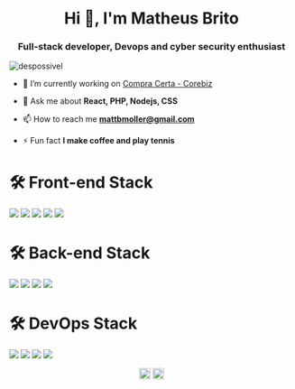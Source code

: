 <h1 align="center">Hi 👋, I'm Matheus Brito</h1>
<h3 align="center">Full-stack developer, Devops and cyber security enthusiast</h3>
<p align="left"> <img src="https://komarev.com/ghpvc/?username=despossivel" alt="despossivel" /> </p>

- 🔭 I’m currently working on [Compra Certa - Corebiz](https://www.compracerta.com.br/)

- 💬 Ask me about **React, PHP, Nodejs, CSS**

- 📫 How to reach me **mattbmoller@gmail.com**

- ⚡ Fun fact **I make coffee and play tennis**


# 🛠 Front-end Stack

<p>
  <img src="https://img.shields.io/badge/javascript%20-%23323330.svg?&style=for-the-badge&logo=javascript&logoColor=%2361DAFB"/>
  <img src="https://img.shields.io/badge/react_native%20-%2320232a.svg?&style=for-the-badge&logo=react&logoColor=%2361DAFB"/>
    <img src="https://img.shields.io/badge/cordova%20-%2320232a.svg?&style=for-the-badge&logo=cordova&logoColor=%2361DAFB"/>
  <img src="https://img.shields.io/badge/jquery%20-%2320232a.svg?&style=for-the-badge&logo=jquery&logoColor=%2361DAFB"/>
  <img src="https://img.shields.io/badge/sass%20-%2320232a.svg?&style=for-the-badge&logo=sass&logoColor=%2361DAFB"/>
</p>
 
 # 🛠 Back-end Stack
 <p>
  <img src="https://img.shields.io/badge/nodejs%20-%23323330.svg?&style=for-the-badge&logo=nodejs&logoColor=%2361DAFB"/>
  <img src="https://img.shields.io/badge/php%20-%23323330.svg?&style=for-the-badge&logo=php&logoColor=%2361DAFB"/>
  <img src="https://img.shields.io/badge/mongodb%20-%23323330.svg?&style=for-the-badge&logo=mongodb&logoColor=%2361DAFB"/>
  <img src="https://img.shields.io/badge/mysql%20-%23323330.svg?&style=for-the-badge&logo=mysql&logoColor=%2361DAFB"/>
 </p>
 
 # 🛠 DevOps Stack
 <p>
  <img src="https://img.shields.io/badge/docker%20-%23323330.svg?&style=for-the-badge&logo=docker&logoColor=%2361DAFB"/>
  <img src="https://img.shields.io/badge/kubernetes%20-%23323330.svg?&style=for-the-badge&logo=kubernetes&logoColor=%2361DAFB"/>
  <img src="https://img.shields.io/badge/github%20-%23323330.svg?&style=for-the-badge&logo=github&logoColor=%2361DAFB"/>
  <img src="https://img.shields.io/badge/gitflow%20-%23323330.svg?&style=for-the-badge&logo=gitflow&logoColor=%2361DAFB"/>
 </p>

<p align="center">
<a href="https://twitter.com/despossivel" target="blank"><img align="center" src="https://cdn.jsdelivr.net/npm/simple-icons@3.0.1/icons/twitter.svg" alt="despossivel" height="20" width="20" /></a>
<a href="https://linkedin.com/in/despossivel" target="blank"><img align="center" src="https://cdn.jsdelivr.net/npm/simple-icons@3.0.1/icons/linkedin.svg" alt="despossivel" height="20" width="20" /></a>
</p>
